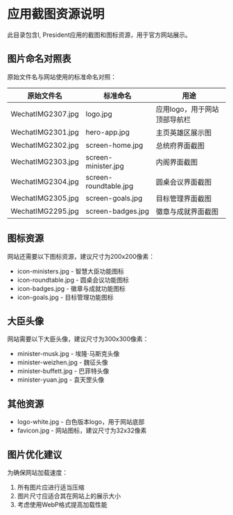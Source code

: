 # 应用截图资源说明

此目录包含I, President应用的截图和图标资源，用于官方网站展示。

## 图片命名对照表

原始文件名与网站使用的标准命名对照：

| 原始文件名 | 标准命名 | 用途 |
|------------|----------|------|
| WechatIMG2307.jpg | logo.jpg | 应用logo，用于网站顶部导航栏 |
| WechatIMG2301.jpg | hero-app.jpg | 主页英雄区展示图 |
| WechatIMG2302.jpg | screen-home.jpg | 总统府界面截图 |
| WechatIMG2303.jpg | screen-minister.jpg | 内阁界面截图 |
| WechatIMG2304.jpg | screen-roundtable.jpg | 圆桌会议界面截图 |
| WechatIMG2305.jpg | screen-goals.jpg | 目标管理界面截图 |
| WechatIMG2295.jpg | screen-badges.jpg | 徽章与成就界面截图 |

## 图标资源

网站还需要以下图标资源，建议尺寸为200x200像素：

- icon-ministers.jpg - 智慧大臣功能图标
- icon-roundtable.jpg - 圆桌会议功能图标
- icon-badges.jpg - 徽章与成就功能图标
- icon-goals.jpg - 目标管理功能图标

## 大臣头像

网站需要以下大臣头像，建议尺寸为300x300像素：

- minister-musk.jpg - 埃隆·马斯克头像
- minister-weizhen.jpg - 魏征头像
- minister-buffett.jpg - 巴菲特头像
- minister-yuan.jpg - 袁天罡头像

## 其他资源

- logo-white.jpg - 白色版本logo，用于网站底部
- favicon.jpg - 网站图标，建议尺寸为32x32像素

## 图片优化建议

为确保网站加载速度：
1. 所有图片应进行适当压缩
2. 图片尺寸应适合其在网站上的展示大小
3. 考虑使用WebP格式提高加载性能 